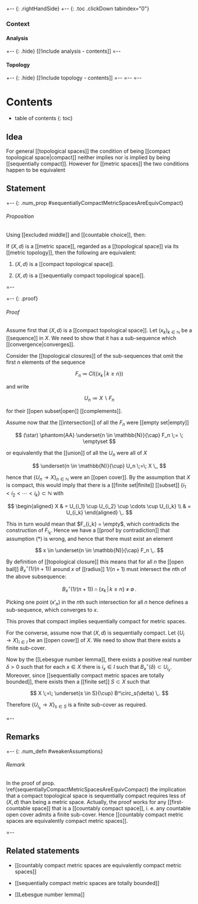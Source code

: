 
+-- {: .rightHandSide}
+-- {: .toc .clickDown tabindex="0"}
### Context
#### Analysis
+-- {: .hide}
[[!include analysis - contents]]
=--
#### Topology
+-- {: .hide}
[[!include topology - contents]]
=--
=--
=--

# Contents
* table of contents
{: toc}

## Idea

For general [[topological spaces]] the condition of being [[compact topological space|compact]] neither implies nor is implied by being [[sequentially compact]]. However for [[metric spaces]] the two conditions happen to be equivalent


## Statement

+-- {: .num_prop #sequentiallyCompactMetricSpacesAreEquivCompact}
###### Proposition

Using [[excluded middle]] and [[countable choice]], then:

If $(X,d)$ is a [[metric space]], regarded as a [[topological space]] via its [[metric topology]], then the following are equivalent:

1. $(X,d)$ is a [[compact topological space]].

1. $(X,d)$ is a [[sequentially compact topological space]].

=--

+-- {: .proof}
###### Proof

Assume first that $(X,d)$ is a [[compact topological space]]. Let $(x_k)_{k \in \mathbb{N}}$ be a [[sequence]] in $X$. We need to show that it has a sub-sequence which [[convergence|converges]].

Consider the [[topological closures]] of the sub-sequences that omit the first $n$ elements of the sequence

$$
  F_n
   \;\coloneqq\;
  Cl(\left\{
    x_k \,\vert\, k \geq n
  \right\})
$$

and write

$$
  U_n \coloneqq X \backslash F_n
$$

for their [[open subset|open]] [[complements]].

Assume now that the [[intersection]] of all the $F_n$ were [[empty set|empty]]

$$
  (\star)
  \phantom{AA}
  \underset{n \in \mathbb{N}}{\cap} F_n \;= \; \emptyset
$$

or equivalently that the [[union]] of all the $U_n$ were all of $X$

$$
  \underset{n \in \mathbb{N}}{\cup} U_n
  \;=\;
  X
  \,,
$$

hence that $\{U_n \to X\}_{n \in \mathbb{N}}$ were an [[open cover]]. By the assumption that $X$ is compact, this would imply that there is a [[finite set|finite]] [[subset]] $\{i_1 \lt i_2 \lt  \cdots \lt i_k\} \subset \mathbb{N}$ with

$$
  \begin{aligned}
    X & = U_{i_1} \cup U_{i_2} \cup \cdots \cup U_{i_k}
    \\
    & = U_{i_k}
  \end{aligned}
  \,.
$$

This in turn would mean that $F_{i_k} = \empty$, which contradicts the construction of $F_{i_k}$. Hence we have a [[proof by contradiction]] that assumption $(\ast)$ is wrong, and hence that there must exist an element

$$
  x \in \underset{n \in \mathbb{N}}{\cap} F_n
  \,.
$$

By definition of [[topological closure]] this means that for all $n$ the [[open ball]] $B^\circ_x(1/(n+1))$ around $x$ of [[radius]] $1/(n+1)$ must intersect the $n$th of the above subsequence:

$$
  B^\circ_x(1/(n+1))
  \,\cap\,
  \{x_k \,\vert\, k \geq n \}
  \;\neq\;
  \emptyset
  \,.
$$

Picking one point $(x'_n)$ in the $n$th such intersection for all $n$ hence defines a sub-sequence, which converges to $x$.

This proves that compact implies sequentially compact for metric spaces.

For the converse, assume now that $(X,d)$ is sequentially compact. Let $\{U_i \to X\}_{i \in I}$ be an [[open cover]] of $X$. We need to show that there exists a finite sub-cover.

Now by the [[Lebesgue number lemma]], there exists a positive real number $\delta \gt 0$ such that for each $x \in X$ there is $i_x \in I$ such that $B^\circ_x(\delta) \subset U_{i_x}$.
Moreover, since [[sequentially compact metric spaces are totally bounded]], there exists then  a [[finite set]] $S \subset X$ such that

$$
   X
     \;=\;
   \underset{s \in S}{\cup}
   B^\circ_s(\delta)
   \,.
$$

Therefore $\{U_{i_s} \to X\}_{s \in S}$ is a finite sub-cover as required.

=-- 


## Remarks

+-- {: .num_defn #weakerAssumptions}
###### Remark

In the proof of prop. \ref{sequentiallyCompactMetricSpacesAreEquivCompact} the implication that a compact topological space is sequentially compact requires less of $(X,d)$ than being a metric space. Actually, the proof works for any [[first-countable space]] that is a [[countably compact space]], i. e. any countable open cover admits a finite sub-cover. Hence [[countably compact metric spaces are equivalently compact metric spaces]].

=--

## Related statements

* [[countably compact metric spaces are equivalently compact metric spaces]]

* [[sequentially compact metric spaces are totally bounded]]

* [[Lebesgue number lemma]]



